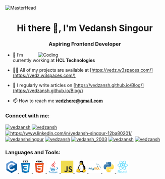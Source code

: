 ![MasterHead](https://camo.githubusercontent.com/48ec00ed4c84e771db4a1db90b56352923a8d644452a32b434d68e97006c9337/68747470733a2f2f63686b736b696c6c732e636f6d2f77702d636f6e74656e742f75706c6f6164732f323032302f30342f504e432d416e696d617465642d42616e6e6572732e676966)
<h1 align="center">Hi there 👋, I'm Vedansh Singour</h1>
<h3 align="center">Aspiring Frontend Developer</h3>
<img align="right" alt="Coding" width="400" border-radius="20px" src="https://camo.githubusercontent.com/5ddf73ad3a205111cf8c686f687fc216c2946a75005718c8da5b837ad9de78c9/68747470733a2f2f7468756d62732e6766796361742e636f6d2f4576696c4e657874446576696c666973682d736d616c6c2e676966">
<!-- <p align="left"> <img src="https://komarev.com/ghpvc/?username=vedzansh&label=Profile%20views&color=0e75b6&style=flat" alt="vedzansh" /> </p> -->

<!-- <p align="left"> <a href="https://github.com/ryo-ma/github-profile-trophy"><img src="https://github-profile-trophy.vercel.app/?username=vedzansh" alt="vedzansh" /></a> </p> -->

<!-- <p align="left"> <a href="https://twitter.com/vedzansh" target="blank"><img src="https://img.shields.io/twitter/follow/vedzansh?logo=twitter&style=for-the-badge" alt="vedzansh" /></a> </p> -->

- 🔭 I’m currently working at **HCL Technologies**

- 👨‍💻 All of my projects are available at [https://vedz.w3spaces.com/](https://vedz.w3spaces.com/)

- 📝 I regularly write articles on [https://vedzansh.github.io/Blog/](https://vedzansh.github.io/Blog/)

- 📫 How to reach me **vedzhere@gmail.com**

<h3 align="left">Connect with me:</h3>
<p align="left">
<a href="https://codepen.io/vedzansh" target="blank"><img align="center" src="https://raw.githubusercontent.com/rahuldkjain/github-profile-readme-generator/master/src/images/icons/Social/codepen.svg" alt="vedzansh" height="30" width="40" /></a>
<a href="https://twitter.com/vedzansh" target="blank"><img align="center" src="https://raw.githubusercontent.com/rahuldkjain/github-profile-readme-generator/master/src/images/icons/Social/twitter.svg" alt="vedzansh" height="30" width="40" /></a>
<a href="https://linkedin.com/in/https://www.linkedin.com/in/vedansh-singour-12ba80201/" target="blank"><img align="center" src="https://raw.githubusercontent.com/rahuldkjain/github-profile-readme-generator/master/src/images/icons/Social/linked-in-alt.svg" alt="https://www.linkedin.com/in/vedansh-singour-12ba80201/" height="30" width="40" /></a>
<a href="https://kaggle.com/vedanshsingour" target="blank"><img align="center" src="https://raw.githubusercontent.com/rahuldkjain/github-profile-readme-generator/master/src/images/icons/Social/kaggle.svg" alt="vedanshsingour" height="30" width="40" /></a>
<a href="https://instagram.com/vedzansh" target="blank"><img align="center" src="https://raw.githubusercontent.com/rahuldkjain/github-profile-readme-generator/master/src/images/icons/Social/instagram.svg" alt="vedzansh" height="30" width="40" /></a>
<a href="https://www.codechef.com/users/vedansh_2003" target="blank"><img align="center" src="https://cdn.jsdelivr.net/npm/simple-icons@3.1.0/icons/codechef.svg" alt="vedansh_2003" height="30" width="40" /></a>
<a href="https://www.hackerrank.com/vedzansh" target="blank"><img align="center" src="https://raw.githubusercontent.com/rahuldkjain/github-profile-readme-generator/master/src/images/icons/Social/hackerrank.svg" alt="vedzansh" height="30" width="40" /></a>
<a href="https://www.leetcode.com/vedzansh" target="blank"><img align="center" src="https://raw.githubusercontent.com/rahuldkjain/github-profile-readme-generator/master/src/images/icons/Social/leet-code.svg" alt="vedzansh" height="30" width="40" /></a>
</p>

<h3 align="left">Languages and Tools:</h3>
<p align="left"> <a href="https://www.cprogramming.com/" target="_blank" rel="noreferrer"> <img src="https://raw.githubusercontent.com/devicons/devicon/master/icons/c/c-original.svg" alt="c" width="40" height="40"/> </a> <a href="https://www.w3schools.com/css/" target="_blank" rel="noreferrer"> <img src="https://raw.githubusercontent.com/devicons/devicon/master/icons/css3/css3-original-wordmark.svg" alt="css3" width="40" height="40"/> </a> <a href="https://www.w3.org/html/" target="_blank" rel="noreferrer"> <img src="https://raw.githubusercontent.com/devicons/devicon/master/icons/html5/html5-original-wordmark.svg" alt="html5" width="40" height="40"/> </a> <a href="https://www.java.com" target="_blank" rel="noreferrer"> <img src="https://raw.githubusercontent.com/devicons/devicon/master/icons/java/java-original.svg" alt="java" width="40" height="40"/> </a> <a href="https://developer.mozilla.org/en-US/docs/Web/JavaScript" target="_blank" rel="noreferrer"> <img src="https://raw.githubusercontent.com/devicons/devicon/master/icons/javascript/javascript-original.svg" alt="javascript" width="40" height="40"/> </a> <a href="https://www.linux.org/" target="_blank" rel="noreferrer"> <img src="https://raw.githubusercontent.com/devicons/devicon/master/icons/linux/linux-original.svg" alt="linux" width="40" height="40"/> </a> <a href="https://www.mysql.com/" target="_blank" rel="noreferrer"> <img src="https://raw.githubusercontent.com/devicons/devicon/master/icons/mysql/mysql-original-wordmark.svg" alt="mysql" width="40" height="40"/> </a> <a href="https://www.python.org" target="_blank" rel="noreferrer"> <img src="https://raw.githubusercontent.com/devicons/devicon/master/icons/python/python-original.svg" alt="python" width="40" height="40"/> </a> <a href="https://reactjs.org/" target="_blank" rel="noreferrer"> <img src="https://raw.githubusercontent.com/devicons/devicon/master/icons/react/react-original-wordmark.svg" alt="react" width="40" height="40"/> </a> </p>

<!-- <p><img align="left" src="https://github-readme-stats.vercel.app/api/top-langs?username=vedzansh&show_icons=true&locale=en&layout=compact" alt="vedzansh" /></p> -->

<!-- <p>&nbsp;<img align="center" src="https://github-readme-stats.vercel.app/api?username=vedzansh&show_icons=true&locale=en" alt="vedzansh" /></p> -->

<!-- <p><img align="center" src="https://github-readme-streak-stats.herokuapp.com/?user=vedzansh&" alt="vedzansh" /></p> -->
